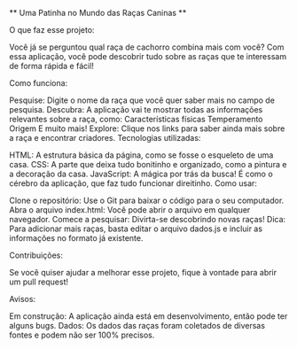 ** Uma Patinha no Mundo das Raças Caninas **

O que faz esse projeto:

Você já se perguntou qual raça de cachorro combina mais com você? Com essa aplicação, você pode descobrir tudo sobre as raças que te interessam de forma rápida e fácil!

Como funciona:

Pesquise: Digite o nome da raça que você quer saber mais no campo de pesquisa.
Descubra: A aplicação vai te mostrar todas as informações relevantes sobre a raça, como:
Características físicas
Temperamento
Origem
E muito mais!
Explore: Clique nos links para saber ainda mais sobre a raça e encontrar criadores.
Tecnologias utilizadas:

HTML: A estrutura básica da página, como se fosse o esqueleto de uma casa.
CSS: A parte que deixa tudo bonitinho e organizado, como a pintura e a decoração da casa.
JavaScript: A mágica por trás da busca! É como o cérebro da aplicação, que faz tudo funcionar direitinho.
Como usar:

Clone o repositório: Use o Git para baixar o código para o seu computador.
Abra o arquivo index.html: Você pode abrir o arquivo em qualquer navegador.
Comece a pesquisar: Divirta-se descobrindo novas raças!
Dica: Para adicionar mais raças, basta editar o arquivo dados.js e incluir as informações no formato já existente.

Contribuições:

Se você quiser ajudar a melhorar esse projeto, fique à vontade para abrir um pull request!

Avisos:

Em construção: A aplicação ainda está em desenvolvimento, então pode ter alguns bugs.
Dados: Os dados das raças foram coletados de diversas fontes e podem não ser 100% precisos.
